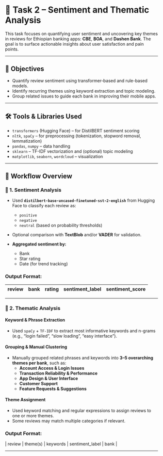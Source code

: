 # 🧠 Task 2 – Sentiment and Thematic Analysis

This task focuses on quantifying user sentiment and uncovering key themes in reviews for Ethiopian banking apps: **CBE**, **BOA**, and **Dashen Bank**. The goal is to surface actionable insights about user satisfaction and pain points.

---

## 🎯 Objectives

- Quantify review sentiment using transformer-based and rule-based models.
- Identify recurring themes using keyword extraction and topic modeling.
- Group related issues to guide each bank in improving their mobile apps.

---

## 🛠️ Tools & Libraries Used

- `transformers` (Hugging Face) – for DistilBERT sentiment scoring  
- `nltk`, `spaCy` – for preprocessing (tokenization, stopword removal, lemmatization)
- `pandas`, `numpy` – data handling
- `sklearn` – TF-IDF vectorization and (optional) topic modeling
- `matplotlib`, `seaborn`, `wordcloud` – visualization

---

## 🔄 Workflow Overview

### 🔹 1. Sentiment Analysis

- Used **`distilbert-base-uncased-finetuned-sst-2-english`** from Hugging Face to classify each review as:
  - `positive`
  - `negative`
  - `neutral` (based on probability thresholds)

- Optional comparison with **TextBlob** and/or **VADER** for validation.

- **Aggregated sentiment by:**
  - Bank
  - Star rating
  - Date (for trend tracking)

### Output Format:
| review | bank | rating | sentiment_label | sentiment_score |
|--------|------|--------|-----------------|-----------------|

---

### 🔹 2. Thematic Analysis

#### Keyword & Phrase Extraction
- Used `spaCy` + `TF-IDF` to extract most informative keywords and n-grams (e.g., “login failed”, “slow loading”, “easy interface”).

#### Grouping & Manual Clustering
- Manually grouped related phrases and keywords into **3–5 overarching themes per bank**, such as:
  - **Account Access & Login Issues**
  - **Transaction Reliability & Performance**
  - **App Design & User Interface**
  - **Customer Support**
  - **Feature Requests & Suggestions**

#### Theme Assignment
- Used keyword matching and regular expressions to assign reviews to one or more themes.
- Some reviews may match multiple categories if relevant.

### Output Format:
| review | theme(s) | keywords | sentiment_label | bank |

---
